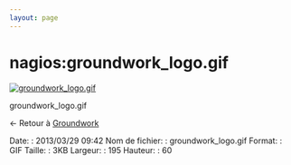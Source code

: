 ```yaml
---
layout: page
---
```


nagios:groundwork\_logo.gif
===========================

[![groundwork\_logo.gif](..//assets/media/nagios/groundwork_logo.gif@cache=&w=195&h=60 "groundwork_logo.gif")](..//assets/media/nagios/groundwork_logo.gif@cache= "Afficher le fichier original")

groundwork\_logo.gif

← Retour à [Groundwork](../../groundwork/start.html "groundwork:start")

Date:
:   2013/03/29 09:42
Nom de fichier:
:   groundwork\_logo.gif
Format:
:   GIF
Taille:
:   3KB
Largeur:
:   195
Hauteur:
:   60

